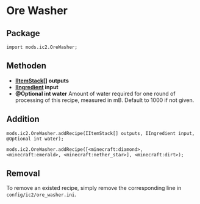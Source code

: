 # Ore Washer

## Package

`import mods.ic2.OreWasher;`

## Methoden

- **[IItemStack](/Vanilla/Items/IItemStack/)[] outputs**
- **[IIngredient](/Vanilla/Variable_Types/IIngredient/) input**
- **@Optional int water** Amount of water required for one round of processing of this recipe, measured in mB. Default to 1000 if not given.

## Addition

```zenscript
mods.ic2.OreWasher.addRecipe(IItemStack[] outputs, IIngredient input, @Optional int water);

mods.ic2.OreWasher.addRecipe([<minecraft:diamond>, <minecraft:emerald>, <minecraft:nether_star>], <minecraft:dirt>);
```

## Removal

To remove an existed recipe, simply remove the corresponding line in `config/ic2/ore_washer.ini`.